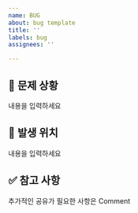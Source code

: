 ```yaml
---
name: BUG
about: bug template
title: ''
labels: bug
assignees: ''

---
```


## 🚨 문제 상황
내용을 입력하세요

## 🐛 발생 위치
내용을 입력하세요

## ✅ 참고 사항
추가적인 공유가 필요한 사항은 Comment
